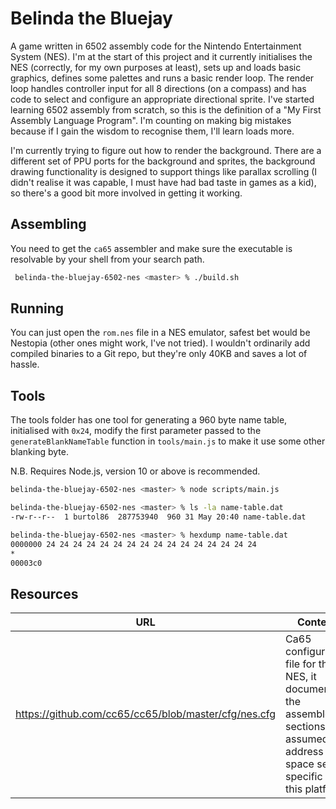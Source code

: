 # Belinda the Bluejay

A game written in 6502 assembly code for the Nintendo Entertainment System (NES). I'm at the start of this project and it currently initialises the NES (correctly, for my own purposes at least), sets up and loads basic graphics, defines some palettes and runs a basic render loop. The render loop handles controller input for all 8 directions (on a compass) and has code to select and configure an appropriate directional sprite. I've started learning 6502 assembly from scratch, so this is the definition of a "My First Assembly Language Program". I'm counting on making big mistakes because if I gain the wisdom to recognise them, I'll learn loads more.

I'm currently trying to figure out how to render the background. There are a different set of PPU ports for the background and sprites, the background drawing functionality is designed to support things like parallax scrolling (I didn't realise it was capable, I must have had bad taste in games as a kid), so there's a good bit more involved in getting it working.

## Assembling

You need to get the `ca65` assembler and make sure the executable is resolvable by your shell from your search path.  

```bash
 belinda-the-bluejay-6502-nes <master> % ./build.sh
```

## Running

You can just open the `rom.nes` file in a NES emulator, safest bet would be Nestopia (other ones might work, I've not tried). I wouldn't ordinarily add compiled binaries to a Git repo, but they're only 40KB and saves a lot of hassle.

## Tools

The tools folder has one tool for generating a 960 byte name table, initialised with `0x24`, modify the first parameter passed to the `generateBlankNameTable` function in `tools/main.js` to make it use some other blanking byte.

N.B. Requires Node.js, version 10 or above is recommended.

```bash
belinda-the-bluejay-6502-nes <master> % node scripts/main.js

belinda-the-bluejay-6502-nes <master> % ls -la name-table.dat
-rw-r--r--  1 burtol86  287753940  960 31 May 20:40 name-table.dat

belinda-the-bluejay-6502-nes <master> % hexdump name-table.dat
0000000 24 24 24 24 24 24 24 24 24 24 24 24 24 24 24 24
*
00003c0
```

## Resources

|URL|Content|Type|
|---|---|---|
|https://github.com/cc65/cc65/blob/master/cfg/nes.cfg|Ca65 configuration file for the NES, it documents the assembler sections and assumed address space setup specific to this platform.|Reference|
